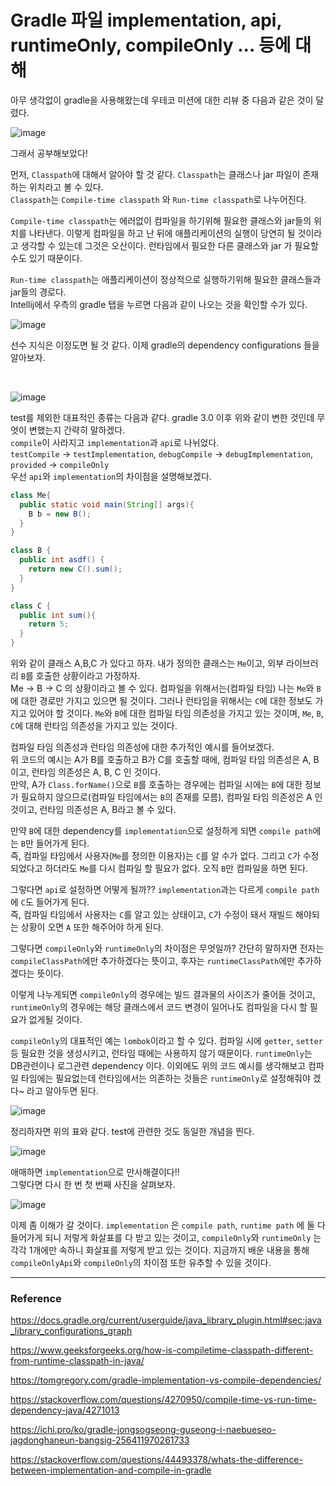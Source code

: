 # Gradle 파일 implementation, api, runtimeOnly, compileOnly ... 등에 대해

아무 생각없이 gradle을 사용해왔는데 우테코 미션에 대한 리뷰 중 다음과 같은 것이 달렸다.  

![image](https://user-images.githubusercontent.com/45073750/120920862-eec65b80-c6fb-11eb-80d1-4d1abc05e729.png)

그래서 공부해보았다!  

먼저, ``Classpath``에 대해서 알아야 할 것 같다. ``Classpath``는 클래스나 jar 파일이 존재하는 위치라고 볼 수 있다.  
``Classpath``는 ``Compile-time classpath`` 와 ``Run-time classpath``로 나누어진다.  

``Compile-time classpath``는 에러없이 컴파일을 하기위해 필요한 클래스와 jar들의 위치를 나타낸다. 이렇게 컴파일을 하고 난 뒤에 애플리케이션의 실행이 당연히 될 것이라고 생각할 수 있는데 그것은 오산이다. 런타임에서 필요한 다른 클래스와 jar 가 필요할 수도 있기 때문이다.  

``Run-time classpath``는 애플리케이션이 정상적으로 실행하기위해 필요한 클래스들과 jar들의 경로다.  
Intellij에서 우측의 gradle 탭을 누르면 다음과 같이 나오는 것을 확인할 수가 있다.  

![image](https://user-images.githubusercontent.com/45073750/120924790-5ab2bf00-c710-11eb-8ca9-d6e09bb215f7.png)

선수 지식은 이정도면 될 것 같다. 이제 gradle의 dependency configurations 들을 알아보자.  

<br/>

![image](https://user-images.githubusercontent.com/45073750/120924556-43270680-c70f-11eb-9af3-ac5444ab2807.png)

test를 제외한 대표적인 종류는 다음과 같다. gradle 3.0 이후 위와 같이 변한 것인데 무엇이 변했는지 간략히 말하겠다.  
``compile``이 사라지고 ``implementation``과 ``api``로 나뉘었다.  
``testCompile`` -> ``testImplementation``, ``debugCompile`` -> ``debugImplementation``, ``provided`` -> ``compileOnly``  
우선 ``api``와 ``implementation``의 차이점을 설명해보겠다.  

```java
class Me{
  public static void main(String[] args){
    B b = new B();
  }
}

class B {
  public int asdf() {
    return new C().sum();
  }
}

class C {
  public int sum(){
    return 5;
  }
}
```

위와 같이 클래스 A,B,C 가 있다고 하자. 내가 정의한 클래스는 ``Me``이고, 외부 라이브러리 ``B``를 호출한 상황이라고 가정하자.  
Me -> B -> C 의 상황이라고 볼 수 있다. 컴파일을 위해서는(컴파일 타임) 나는 ``Me``와 ``B``에 대한 경로만 가지고 있으면 될 것이다. 그러나 런타임을 위해서는 ``C``에 대한 정보도 가지고 있어야 할 것이다. ``Me``와 ``B``에 대한 컴파일 타임 의존성을 가지고 있는 것이며, ``Me``, ``B``, ``C``에 대해 런타임 의존성을 가지고 있는 것이다.  

컴파일 타임 의존성과 런타임 의존성에 대한 추가적인 예시를 들어보겠다.  
위 코드의 예시는 A가 B를 호출하고 B가 C를 호출할 때에, 컴파일 타임 의존성은 A, B이고, 런타임 의존성은 A, B, C 인 것이다.  
만약, A가 ``Class.forName()``으로 ``B``를 호출하는 경우에는 컴파일 시에는 ``B``에 대한 정보가 필요하지 않으므로(컴파일 타임에서는 ``B``의 존재를 모름), 컴파일 타임 의존성은 A 인 것이고, 런타임 의존성은 A, B라고 볼 수 있다.  

만약 ``B``에 대한 dependency를 ``implementation``으로 설정하게 되면 ``compile path``에는 ``B``만 들어가게 된다.  
즉, 컴파일 타임에서 사용자(``Me``를 정의한 이용자)는 ``C``를 알 수가 없다. 그리고 ``C``가 수정되었다고 하더라도 ``Me``를 다시 컴파일 할 필요가 없다. 오직 ``B``만 컴파일을 하면 된다.  

그렇다면 ``api``로 설정하면 어떻게 될까?? ``implementation``과는 다르게 ``compile path``에 ``C``도 들어가게 된다.  
즉, 컴파일 타임에서 사용자는 ``C``를 알고 있는 상태이고, ``C``가 수정이 돼서 재빌드 해야되는 상황이 오면 ``A`` 또한 해주어야 하게 된다.  

그렇다면 ``compileOnly``와 ``runtimeOnly``의 차이점은 무엇일까? 간단히 말하자면 전자는 ``compileClassPath``에만 추가하겠다는 뜻이고, 후자는 ``runtimeClassPath``에만 추가하겠다는 뜻이다.  

이렇게 나누게되면 ``compileOnly``의 경우에는 빌드 결과물의 사이즈가 줄어들 것이고, ``runtimeOnly``의 경우에는 해당 클래스에서 코드 변경이 일어나도 컴파일을 다시 할 필요가 없게될 것이다.  

``compileOnly``의 대표적인 예는 ``lombok``이라고 할 수 있다. 컴파일 시에 ``getter``, ``setter`` 등 필요한 것을 생성시키고, 런타임 때에는 사용하지 않기 때문이다. ``runtimeOnly``는 DB관련이나 로그관련 dependency 이다. 이외에도 위의 코드 예시를 생각해보고 컴파일 타임에는 필요없는데 런타임에서는 의존하는 것들은 ``runtimeOnly``로 설정해줘야 겠다~ 라고 알아두면 된다.  

![image](https://user-images.githubusercontent.com/45073750/120927471-de25dd80-c71b-11eb-9785-88fac945ab8e.png)

정리하자면 위의 표와 같다. test에 관련한 것도 동일한 개념을 띈다.  

![image](https://user-images.githubusercontent.com/45073750/120927511-0281ba00-c71c-11eb-82ad-b5c42be83f36.png)

애매하면 ``implementation``으로 만사해결이다!!  
그렇다면 다시 한 번 첫 번째 사진을 살펴보자.  

![image](https://user-images.githubusercontent.com/45073750/120924556-43270680-c70f-11eb-9af3-ac5444ab2807.png)

이제 좀 이해가 갈 것이다. ``implementation`` 은 ``compile path``, ``runtime path`` 에 둘 다 들어가게 되니 저렇게 화살표를 다 받고 있는 것이고, ``compileOnly``와 ``runtimeOnly`` 는 각각 1개에만 속하니 화살표를 저렇게 받고 있는 것이다. 지금까지 배운 내용을 통해 ``compileOnlyApi``와 ``compileOnly``의 차이점 또한 유추할 수 있을 것이다.  

***

### Reference

https://docs.gradle.org/current/userguide/java_library_plugin.html#sec:java_library_configurations_graph  

https://www.geeksforgeeks.org/how-is-compiletime-classpath-different-from-runtime-classpath-in-java/  

https://tomgregory.com/gradle-implementation-vs-compile-dependencies/  

https://stackoverflow.com/questions/4270950/compile-time-vs-run-time-dependency-java/4271013  

https://ichi.pro/ko/gradle-jongsogseong-guseong-i-naebueseo-jagdonghaneun-bangsig-256411970261733  

https://stackoverflow.com/questions/44493378/whats-the-difference-between-implementation-and-compile-in-gradle